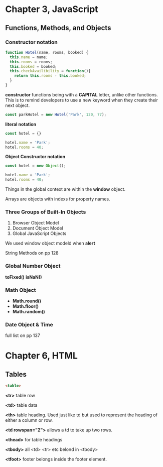 # Chapter 3, JavaScript
## Functions, Methods, and Objects

### Constructor notation
```js
function Hotel(name, rooms, booked) {
  this.name = name;
  this.rooms = rooms;
  this.booked = booked;
  this.checkAvailibility = function(){
    return this.rooms - this.booked;
  }
}
```
**constructor** functions being with a **CAPITAL** letter, unlike other functions. This is to remind developers to use a new keyword when they create their next object.
```js
const parkHotel = new Hotel('Park', 120, 77);
```
**literal notation**
```js
const hotel = {}

hotel.name = 'Park';
hotel.rooms = 40;
```
**Object Constructor notation**
```js
const hotel = new Object();

hotel.name = 'Park';
hotel.rooms = 40;
```

Things in the global context are within the **window** object.

Arrays are objects with indexs for property names.

### Three Groups of Built-In Objects
1. Browser Object Model
2. Document Object Model
3. Global JavaScript Objects

We used window object modeld when **alert**

String Methods on pp 128

### Global Number Object
**toFixed()**
**isNaN()**

### Math Object
- **Math.round()**
- **Math.floor()**
- **Math.random()**

### Date Object & Time
full list on pp 137

# Chapter 6, HTML
## Tables

```html
<table>
```
**\<tr>** table row

**\<td>** table data

**\<th>** table heading. Used just like td but used to represent the heading of either a column or row.

**\<td rowspan="2">** allows a td to take up two rows.

**\<thead>** for table headings

**\<tbody>** all \<td> \<tr> etc belond in \<tbody>

**\<tfoot>** footer belongs inside the footer element.